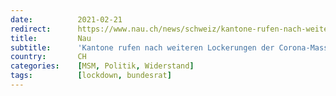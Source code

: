 ```yaml
---
date:          2021-02-21
redirect:      https://www.nau.ch/news/schweiz/kantone-rufen-nach-weiteren-lockerungen-der-corona-massnahmen-65875324
title:         Nau
subtitle:      'Kantone rufen nach weiteren Lockerungen der Corona-Massnahmen'
country:       CH
categories:    [MSM, Politik, Widerstand]
tags:          [lockdown, bundesrat]
---
```

